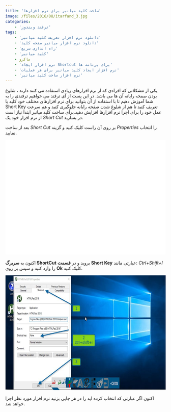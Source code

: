 ```yaml
---
title: 'ساخت کلید میانبر برای نرم افزارها'
image: /files/2016/08/itarfand_3.jpg
categories:
    - 'ترفند ویندوز'
tags:
    - 'دانلود نرم افزار تعریف کلید میانبر'
    - 'دانلود نرم افزار میانبر صفحه کلید'
    - 'راه اندازی سریع'
    - 'کلید میانبر'
    - ماکرو
    - 'نرم افزار ایجاد Shortcut برای برنامه ها'
    - 'نرم افزار ایجاد کلید میانبر برای هر عملیات'
    - 'نرم افزار ساخت کلید میانبر'
---
```


یکی از مشکلاتی که افرادی که از نرم افزارهای زیادی استفاده می کنند دارند ، شلوغ بودن صفحه رایانه آن ها می باشد. در این پست از آی ترفند می خواهیم ترفندی را به شما آموزش دهیم تا با استفاده از آن بتوانید برای نرم افزارهای مختلف خود کلید یا Short Key تعریف کنید تا هم از شلوغ شدن صفحه رایانه جلوگیری کنید و هم سرعت عمل خود را برای اجرا نرم افزارها افزایش دهید.برای ساخت کلید میانبر ابتدا نیاز است از نرم افزار خود یک *Short Cut* در بسازید.

بعد از ساخت *Short Cut* بر روی آن راست کلیک کنید و گزینه *Properties* را انتخاب نمایید.

![itarfand_1](/files/2016/08/itarfand_1-1.jpg)

اکنون به **سربرگ ShortCut** بروید و در **قسمت Short Key** عبارتی مانند: *Ctrl+Shift+I* را وارد کنید و سپس بر روی **Ok** کلیک کنید.

![itarfand_2](/files/2016/08/itarfand_2-1.jpg)

اکنون اگر عبارتی که انتخاب کرده اید را در هر جایی بزنید نرم افزار مورد نظر اجرا خواهد شد.